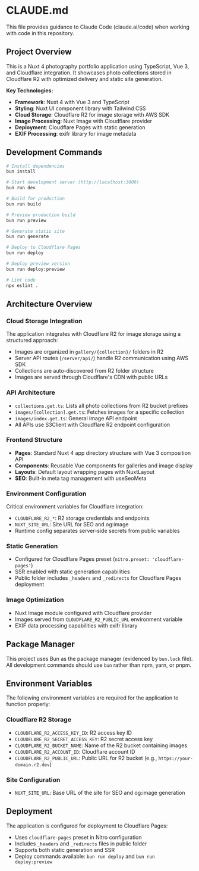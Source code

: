 # CLAUDE.md

This file provides guidance to Claude Code (claude.ai/code) when working with code in this repository.

## Project Overview

This is a Nuxt 4 photography portfolio application using TypeScript, Vue 3, and Cloudflare integration. It showcases photo collections stored in Cloudflare R2 with optimized delivery and static site generation.

**Key Technologies:**
- **Framework**: Nuxt 4 with Vue 3 and TypeScript
- **Styling**: Nuxt UI component library with Tailwind CSS
- **Cloud Storage**: Cloudflare R2 for image storage with AWS SDK
- **Image Processing**: Nuxt Image with Cloudflare provider
- **Deployment**: Cloudflare Pages with static generation
- **EXIF Processing**: exifr library for image metadata

## Development Commands

```bash
# Install dependencies
bun install

# Start development server (http://localhost:3000)
bun run dev

# Build for production
bun run build

# Preview production build
bun run preview

# Generate static site
bun run generate

# Deploy to Cloudflare Pages
bun run deploy

# Deploy preview version
bun run deploy:preview

# Lint code
npx eslint .
```

## Architecture Overview

### Cloud Storage Integration
The application integrates with Cloudflare R2 for image storage using a structured approach:
- Images are organized in `gallery/{collection}/` folders in R2
- Server API routes (`/server/api/`) handle R2 communication using AWS SDK
- Collections are auto-discovered from R2 folder structure
- Images are served through Cloudflare's CDN with public URLs

### API Architecture
- `collections.get.ts`: Lists all photo collections from R2 bucket prefixes
- `images/[collection].get.ts`: Fetches images for a specific collection
- `images/index.get.ts`: General image API endpoint
- All APIs use S3Client with Cloudflare R2 endpoint configuration

### Frontend Structure
- **Pages**: Standard Nuxt 4 app directory structure with Vue 3 composition API
- **Components**: Reusable Vue components for galleries and image display
- **Layouts**: Default layout wrapping pages with NuxtLayout
- **SEO**: Built-in meta tag management with useSeoMeta

### Environment Configuration
Critical environment variables for Cloudflare integration:
- `CLOUDFLARE_R2_*`: R2 storage credentials and endpoints
- `NUXT_SITE_URL`: Site URL for SEO and og:image
- Runtime config separates server-side secrets from public variables

### Static Generation
- Configured for Cloudflare Pages preset (`nitro.preset: 'cloudflare-pages'`)
- SSR enabled with static generation capabilities
- Public folder includes `_headers` and `_redirects` for Cloudflare Pages deployment

### Image Optimization
- Nuxt Image module configured with Cloudflare provider
- Images served from `CLOUDFLARE_R2_PUBLIC_URL` environment variable
- EXIF data processing capabilities with exifr library

## Package Manager

This project uses Bun as the package manager (evidenced by `bun.lock` file). All development commands should use `bun` rather than npm, yarn, or pnpm.

## Environment Variables

The following environment variables are required for the application to function properly:

### Cloudflare R2 Storage
- `CLOUDFLARE_R2_ACCESS_KEY_ID`: R2 access key ID
- `CLOUDFLARE_R2_SECRET_ACCESS_KEY`: R2 secret access key  
- `CLOUDFLARE_R2_BUCKET_NAME`: Name of the R2 bucket containing images
- `CLOUDFLARE_R2_ACCOUNT_ID`: Cloudflare account ID
- `CLOUDFLARE_R2_PUBLIC_URL`: Public URL for R2 bucket (e.g., `https://your-domain.r2.dev`)

### Site Configuration
- `NUXT_SITE_URL`: Base URL of the site for SEO and og:image generation

## Deployment

The application is configured for deployment to Cloudflare Pages:
- Uses `cloudflare-pages` preset in Nitro configuration
- Includes `_headers` and `_redirects` files in public folder
- Supports both static generation and SSR
- Deploy commands available: `bun run deploy` and `bun run deploy:preview`